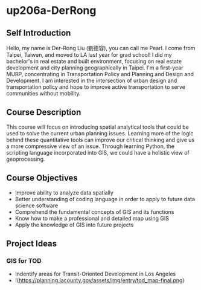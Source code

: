 # up206a-DerRong
## Self Introduction
Hello, my name is Der-Rong Liu (劉德容), you can call me Pearl. I come from Taipei, Taiwan, and moved to LA last year for grad school! I did my bachelor's in real estate and built environment, focusing on real estate development and city planning geographically in Taipei. I'm a first-year MURP, concentrating in Transportation Policy and Planning and Design and Development. I am interested in the intersection of urban design and transportation policy and hope to improve active transportation to serve communities without mobility.

## Course Description
This course will focus on introducing spatial analytical tools that could be used to solve the current urban planning issues. Learning more of the logic behind these quantitative tools can improve our critical thinking and give us a more compressive view of an issue. Through learning Python, the scripting language incorporated into GIS, we could have a holistic view of geoprocessing.

## Course Objectives
* Improve ability to analyze data spatially
* Better understanding of coding language in order to apply to future data science software
* Comprehend the fundamental concepts of GIS and its functions
* Know how to make a professional and detailed map using GIS
* Apply the knowledge of GIS into future projects

## Project Ideas
### GIS for TOD
* Indentify areas for Transit-Oriented Development in Los Angeles
* !(https://planning.lacounty.gov/assets/img/entry/tod_map-final.png)

